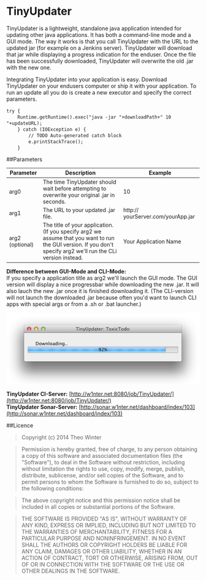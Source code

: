 TinyUpdater
===========

TinyUpdater is a lightweight, standalone java application intended for updating other java applications. It has both a command-line mode and a GUI mode. The way it works is that you call TinyUpdater with the URL to the updated jar (for example on a Jenkins server). TinyUpdater will download that jar while displaying a progress indication for the enduser. Once the file has been successfully downloaded, TinyUpdater will overwrite the old .jar with the new one.

Integrating TinyUpdater into your application is easy. Download TinyUpdater on your endusers computer or ship it with your application. To run an update all you do is create a new executor and specify the correct parameters.

  	try {
		Runtime.getRuntime().exec("java -jar "+downloadPath+" 10 "+updateURL);
		} catch (IOException e) {
			// TODO Auto-generated catch block
			e.printStackTrace();
		}
		
##Parameters

| Parameter | Description | Example |
| --------- | ----------- | ------- |
| arg0      | The time TinyUpdater should wait before attempting to overwrite your original .jar in seconds. | 10
| arg1    | The URL to your updated .jar file. | http:// yourServer.com/yourApp.jar
| arg2 (optional) | The title of your application. (If you specify arg2 we assume that you want to run the GUI version. If you don't specify arg2 we'll run the CLi version instead. |  Your Application Name

**Difference between GUI-Mode and CLI-Mode:**  
If you specify a application title as arg2 we'll launch the GUI mode. The GUI version will display a nice progressbar while downloading the new .jar. It will also lauch the new .jar once it is finished downloading it. (The CLI-version will not launch the downloaded .jar because often you'd want to launch CLI apps with special args or from a .sh or .bat launcher.)

![GUI Screenshot](https://raw.githubusercontent.com/aerobless/TinyUpdater/master/screenshot_gui.png)

**TinyUpdater CI-Server:** [http://w1nter.net:8080/job/TinyUpdater/](http://w1nter.net:8080/job/TinyUpdater/)  
**TinyUpdater Sonar-Server:** [http://sonar.w1nter.net/dashboard/index/103](http://sonar.w1nter.net/dashboard/index/103)


##Licence

> Copyright (c) 2014 Theo Winter

> Permission is hereby granted, free of charge, to any person obtaining a copy
of this software and associated documentation files (the "Software"), to deal
in the Software without restriction, including without limitation the rights
to use, copy, modify, merge, publish, distribute, sublicense, and/or sell
copies of the Software, and to permit persons to whom the Software is
furnished to do so, subject to the following conditions:

> The above copyright notice and this permission notice shall be included in
all copies or substantial portions of the Software.

> THE SOFTWARE IS PROVIDED "AS IS", WITHOUT WARRANTY OF ANY KIND, EXPRESS OR
IMPLIED, INCLUDING BUT NOT LIMITED TO THE WARRANTIES OF MERCHANTABILITY,
FITNESS FOR A PARTICULAR PURPOSE AND NONINFRINGEMENT. IN NO EVENT SHALL THE
AUTHORS OR COPYRIGHT HOLDERS BE LIABLE FOR ANY CLAIM, DAMAGES OR OTHER
LIABILITY, WHETHER IN AN ACTION OF CONTRACT, TORT OR OTHERWISE, ARISING FROM,
OUT OF OR IN CONNECTION WITH THE SOFTWARE OR THE USE OR OTHER DEALINGS IN
THE SOFTWARE.
